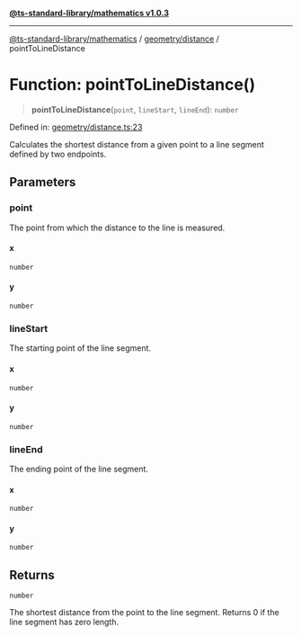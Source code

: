 [**@ts-standard-library/mathematics v1.0.3**](../../../README.md)

***

[@ts-standard-library/mathematics](../../../README.md) / [geometry/distance](../README.md) / pointToLineDistance

# Function: pointToLineDistance()

> **pointToLineDistance**(`point`, `lineStart`, `lineEnd`): `number`

Defined in: [geometry/distance.ts:23](https://github.com/gabaudette/ts-stdlib/blob/be448e6a9d9c20c6c2f27f6550ce4e65fc8c9b89/packages/mathematics/src/geometry/distance.ts#L23)

Calculates the shortest distance from a given point to a line segment defined by two endpoints.

## Parameters

### point

The point from which the distance to the line is measured.

#### x

`number`

#### y

`number`

### lineStart

The starting point of the line segment.

#### x

`number`

#### y

`number`

### lineEnd

The ending point of the line segment.

#### x

`number`

#### y

`number`

## Returns

`number`

The shortest distance from the point to the line segment. Returns 0 if the line segment has zero length.
